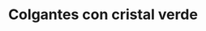 ---
title: Colgantes con cristal verde
date: 
draft: false

# descripcion
description : Aros colgantes de plata con cristal

materials: Plata 925

color: Plateado y cristal verde

dimensions: 2,2cm largo

code: 01-11-0402

type: "Aros"

categories: []

# Images
# first image will be shown in the product page
images:
  # - image: "images/path_to_image"
  # La ubicacion de las imagenes es imagenes/Aros/Aros.Argollas/01-11-0402-colgantes-con-cristal-verde
  - image: "./images/aros/argollas/01-11-0402-colgantes-con-cristal-verde_a.JPG"
  - image: "./images/aros/argollas/01-11-0402-colgantes-con-cristal-verde_b.JPG"
---